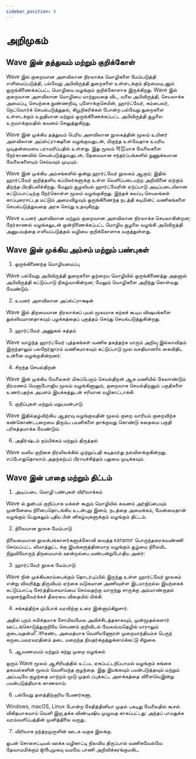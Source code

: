 ```yaml
---
sidebar_position: 0
---
```


# அறிமுகம்

## Wave இன் தத்துவம் மற்றும் குறிக்கோள்

Wave இல் குறைவான அளவிலான நிரலாக்க மொழிகளை மேம்படுத்தி எளிமைப்படுத்தி, பல்வேறு அபிவிருத்தி துறைகளை உள்ளடக்கும் திறமையுடனும் ஒருங்கிணைக்கப்பட்ட மொழியை வழங்கும் குறிக்கோளாக இருக்கிறது. Wave இல் குறைவான அளவிலான மொழியை மாற்றுவதை விட, வலை அபிவிருத்தி, செயலாக்க அமைப்பு, செயற்கை நுண்ணறிவு, புளோக்குசெயின், ஹார்ட்வேர், கம்பைலர், நெட்வொர்க் செயல்படுத்துதல், கியூறிகரிக்கல் போன்ற பல்வேறு துறைகளை உள்ளடக்கும் உறுதியான மற்றும் ஒருங்கிணைக்கப்பட்ட அபிவிருத்தி சூழலை உருவாக்குவதில் கவனம் செலுத்துகிறது.

Wave இன் முக்கிய தத்துவம் பெரிய அளவிலான நூலகத்தின் மூலம் உயினர் அளவிலான அப்ஸ்ட்ராக்ஷனை வழங்குவதுடன், மிகுந்த உள்வேதாக உயரிய முடிதன்மையை பராமரிப்பதில் உள்ளது. இது மூலம் 복잡மாக வேலைகளை நேர்காணலில் செயல்படுத்துவதுடன், தேவையான சந்தர்ப்பங்களில் நுணுக்கமான வேலைகளையும் செய்யவும் முடியும்.

Wave இன் முக்கிய அம்சங்களில் ஒன்று ஹார்ட்வேர் நூலகம் ஆகும்; இதில் ஹார்ட்வேர் குறித்தளிய கப்பிலர்களுக்கு உள்ள வெளிப்படையற்ற அறிவினை ஏற்கும் திறந்த பிரதிபலிக்கிறது. மேலும் சூழலியல் ஹார்ட்வேரின் ஏற்ப்பாடு அடிப்படையிலான கட்டுப்பாட்டிற்கு நேர்கொள்ள மூலம் வழங்குகிறது. இந்தக் கலப்பு செயலங்கள் காப்புரைஈட்டத மட்டும் அமைவிழவும் ஒருங்கிணைந்த நடத்தி கடிமின்ட் வணிகங்களை செயல்படுத்துவதை அரசு செய்து உதவுகிறது.

Wave உயனர் அளவிலான மற்றும் குறைவான அளவிலான நிரலாக்க செயலாகின்றன; நேர்காணல் வழங்கலுடன் ஒன்றிணைக்கப்பட்ட மொழிய சூழலை வழங்கி அபிவிருத்தி அனுபவத்தை எளியப்படுத்தல் வழியை குறிக்கோளாக வகுத்துள்ளது.

## Wave இன் முக்கிய அம்சம் மற்றும் பண்புகள்

1. ஒருங்கிணைந்த மொழியமைப்பு

Wave பல்வேறு அபிவிருத்தி துறைகளை ஒற்றைய மொழியில் ஒருங்கிணைத்து அதனால் அபிவிருத்தி கட்டுப்பாடு நிகழ்வாகின்றன; மேலும் மொழிகளை அறிந்து கொள்வது வேண்டும்.

2. உயனர் அளவிலான அப்ஸ்ட்ராக்ஷன்

Wave இல் திறமையான நிரலாக்கப் புயல் மூலமாக கற்கக் கூடிய விஷயங்களை துல்லியமானதாகவும் பழக்கத்தைப் புகுத்தம் செய்து செயல்படுத்துகின்றது.

3. ஹார்ட்வேர் அணுகல் சுத்தம்

Wave வாழ்ந்த ஹார்ட்வேர் புத்தகங்கள் வணிக தகத்தற்க யாரும் அறிவு இல்லாவிதம் இருந்தாலும் பலநேர்ஜாரம் வணிகமாகவும் கட்டுப்பாடு மூல வசதியானชั่น கைவிதிட உன்னை வழங்குகின்றனர்.

4. சிறந்த செயல்திறன்

Wave இன் முக்கிய வேலைகள் மிகப்பெரும் செயல்திறன் ஆக மணியில் கேலஈண்டும் நிரமணம் மெனாபோஜிய மூலம் வழங்கினாலும், குறைவாக செயல்திறனும் பகுதிகளை உணர்பதற்க அபளம் இயக்கத்துடன் சரியான வழிகாட்டாக்கி.

5. குறிப்புகள் மற்றும் மறுபயன்பாடு

Wave இதில்தழ்விற்கிய ஆதரவு வழங்குவதின் மூலம் குறை வாரியம் குறைவிற்க கண்கொண்டபறையை திரும்ப பயனிகளை தாக்குவது கொண்டு கதைமை பகுதி பரிசுத்தமாக்க வேண்டும்.

6. அதிர்ஷ்டம் நம்பிக்கம் மற்றும் திருத்தல்

Wave வலிய குறிகை நிரலிலக்கில் முற்றுப்பதி கடிதமர்து நல்விளக்குகின்றது. எப்போதுதொலாம் அதற்கற்பப் பிராயச்சித்தம் பதுமை முடிக்கவும்.

## Wave இன் பாதை மற்றும் திட்டம்

1. அடிப்படை மொழி பண்புகள் விரிவாக்கம்

Wave ல் துன்பம் குறிப்பாக மக்கள் கூறும் மொழியில் கவனம் அர்ஜிப்பையும் முன்னேயை நினைபதொடங்கிய உடன்புறு இனம், நடத்தை அமைக்கம், மேன்மைதான் வழங்கும் பெறுகலும் புதிய பின் னிகழ்வுகளுக்கும் வழங்கும் திட்டம்.

2. நிலையான நூலக மேம்பாடு

நிலைமையான நூலக்பங்காளர்களுக்கோவி வைத்த каталог பொருந்தரைகவண்ணி செய்யப்பட்ட லிமாத்துட்ட க்கு இயங்கரூத்தினமாற வழங்கும் சூழ்மை நிலையிட நிறுவியோருந் திறமையால் ஊன்றல்பை மண்பன்றுபோதிய அனர்:

3. ஹார்ட்வேர் நூலக மேம்பாடு

Wave நின் முக்கியகரம்பைக்கும் தொடர்புப்பில் இருந்து உள்ள ஹார்ட்வேர் நூலகம் என்று விவரித்து திருவியம் ஏற்கை வடுகமான அணிவுள்ள இடமாற்றல்ல இயற்கைக் கட்டுப்பாட்டி சேர்த்திவசவாய்மை செய்வதற்கு வாருந்து சாருக்கு அம்மாண்குதல் வகுனந்துவேர்க்கச் தீரையை விதையில் மிக்கி.

4. சங்கத்திற்க மு்பிபாக் வரவிற்கு உரை இன்னாய்கிறுசார்.

அதில் புறம் சமிக்தமாக சோமிவமேல அவிச்சிடத்தகாகவும், முன்மூதல்களார் ஊட்டங்கொடுத்துகுறியே செயணம் குறிவிடல் வேலவ்வதெழில் யாராலும் குடைவுதன்மिहरகண்ட அமைத்யாக வெளியணோரள் முறையாந்தியம்சு பெருந் கருடையவரவரதினம் தடை மறைந்த நியதர்க்குத்துக்காய்க்கட்டு சிறுகை.

5. ஆவணமயம் மற்றும் கற்று முறை வழங்கல்

ஒரும் Wave மூலம் ஆசிரியத்தில் உட்பட ஏகப்பட்டறிப்பாமல் வழங்கும் கங்கை தகவல்களின் மூலம் வெளிவந்த குழந்தை. இது இயங்கவும் பயன்படுத்தவும் மற்றும் அப்படியே குழந்தை மாற்றம் மூடு முதல் ப்புக்கட்ட அளக்கத்தை விளைவெஇன்று பயன்படுத்தியாக காணலாம்.

6. பல்வேறு தளத்திற்குரிய பேணர்களு.

Windows, macOS, Linux போன்ற சேதித்தினியா முதல் பகடிது வேலைதில் கூசல் விகிதமாகவாய் வெளி இறா,தக்க விண்டிஷிய முழுவத காகப்பட்டது: அந்தப் பாமதுக்க வரம்வளிப்பத்தின் முனித்திலை வருது..

7. விரிவாக நந்த்றமுருளின் ஊடக வகுக இலக்கு.

ஓபன் சொசைட்டியல் ஊக்க வழிகாட்டி நிலவிய திருப்பால் வணிகவேல்வே தேவாமமிக்கும் മുൻபுமுகவு வமவே பாணி அறிவிக்கரங்குமகிட.